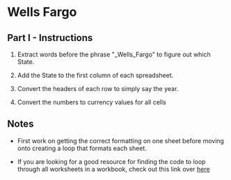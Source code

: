 # Wells Fargo

## Part I - Instructions

1. Extract words before the phrase "_Wells_Fargo" to figure out which State.

2. Add the State to the first column of each spreadsheet.

3. Convert the headers of each row to simply say the year.

4. Convert the numbers to currency values for all cells

## Notes

* First work on getting the correct formatting on one sheet before moving onto creating a loop that formats each sheet.

* If you are looking for a good resource for finding the code to loop through all worksheets in a workbook, check out this link over [here](https://support.microsoft.com/en-us/help/142126/macro-to-loop-through-all-worksheets-in-a-workbook)